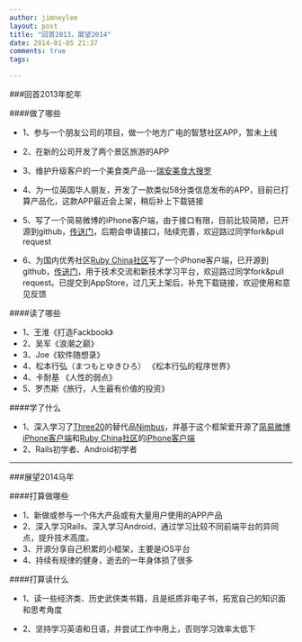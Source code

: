 ```yaml
---
author: jimneylee
layout: post
title: "回首2013，展望2014"
date: 2014-01-05 21:37
comments: true
tags:

---
```


###回首2013年蛇年

####做了哪些
* 1、参与一个朋友公司的项目，做一个地方广电的智慧社区APP，暂未上线

* 2、在新的公司开发了两个景区旅游的APP

* 3、维护升级客户的一个美食类产品---[瑞安美食大搜罗](https://itunes.apple.com/cn/app/rui-an-mei-shi-da-sou-luo/id577093276)

* 4、为一位英国华人朋友，开发了一款类似58分类信息发布的APP，目前已打算产品化，这款APP最近会上架，稍后补上下载链接

* 5、写了一个简易微博的iPhone客户端，由于接口有限，目前比较简陋，已开源到github，[传送门](https://github.com/jimneylee/SinaMBlogNimbus)，后期会申请接口，陆续完善，欢迎路过同学fork&pull request

* 6、为国内优秀社区[Ruby China社区](http://www.ruby-china.org)写了一个iPhone客户端，已开源到github，[传送门](https://github.com/jimneylee/JLRubyChina-iPhone)，用于技术交流和新技术学习平台，欢迎路过同学fork&pull request。已提交到AppStore，过几天上架后，补充下载链接，欢迎使用和意见反馈

####读了哪些
* 1、王淮《打造Fackbook》
* 2、吴军《浪潮之巅》
* 3、Joe《软件随想录》
* 4、松本行弘（まつもとゆきひろ） 《松本行弘的程序世界》
* 4、卡耐基 《人性的弱点》
* 5、罗杰斯《旅行，人生最有价值的投资》

####学了什么
* 1、深入学习了[Three20](https://github.com/facebook/three20)的替代品[Nimbus](https://github.com/jverkoey/nimbus)，并基于这个框架爱开源了[简易微博iPhone客户端](https://github.com/jimneylee/SinaMBlogNimbus)和[Ruby China社区](http://www.ruby-china.org)的[iPhone客户端](https://github.com/jimneylee/JLRubyChina-iPhone)
* 2、Rails初学者、Android初学者 

---
###展望2014马年

####打算做哪些
* 1、新做或参与一个伟大产品或有大量用户使用的APP产品
* 2、深入学习Rails、深入学习Android，通过学习比较不同前端平台的异同点，提升技术高度。
* 3、开源分享自己积累的小框架，主要是iOS平台
* 4、持续有规律的健身，逝去的一年身体损了很多

####打算读什么
* 1、读一些经济类、历史武侠类书籍，且是纸质非电子书，拓宽自己的知识面和思考角度

* 2、坚持学习英语和日语，并尝试工作中用上，否则学习效率太低下
